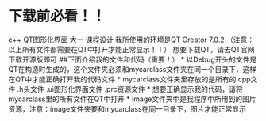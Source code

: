 # 下载前必看！！
c++  QT图形化界面 大一 课程设计
    我所使用的环境是QT Creator 7.0.2 （注意：以上所有文件都需要在QT中打开才能正常显示！！）
    想要下载QT，请去QT官网下载开源版即可
##下面介绍我的文件和代码（重要！）
    * 以Debug开头的文件是QT在构造时生成的，这个文件夹必须和mycarclass文件夹在同一个目录下，这样在QT中才能正确打开我的代码文件
    * mycarclass文件夹里存放的是所有的.cpp文件 .h头文件 .ui图形化界面文件 .prc资源文件
    * 想要正确显示我的代码，请将mycarclass里的所有文件在QT中打开
    * image文件夹中是我程序中所用到的图片资源，注意：image文件夹要和mycarclass在同一目录下，图片才能正常显示
    
